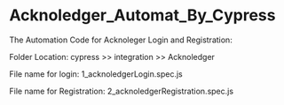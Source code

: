 # Acknoledger_Automat_By_Cypress

The Automation Code for Acknoleger Login and Registration:

Folder Location: cypress >> integration >> Acknoledger 

File name for login: 1_acknoledgerLogin.spec.js 

File name for Registration: 2_acknoledgerRegistration.spec.js
